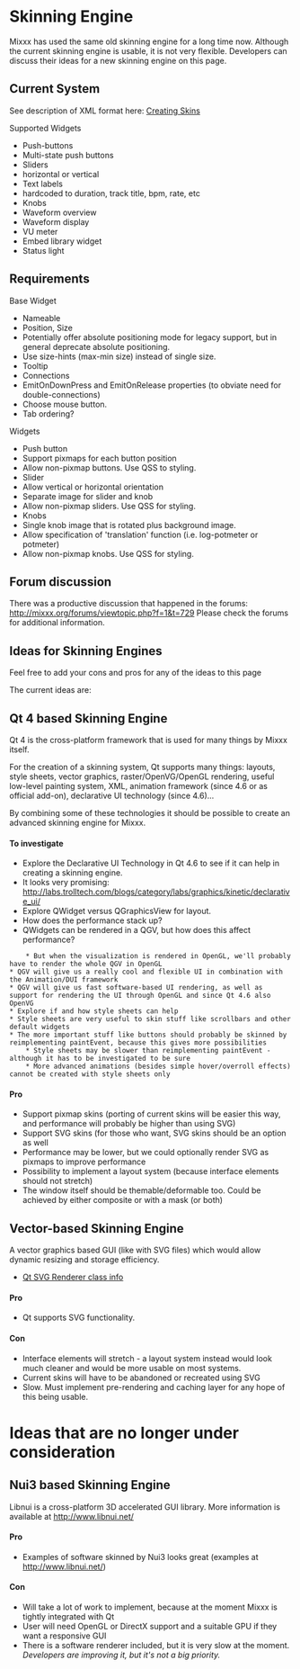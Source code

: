 # Skinning Engine

Mixxx has used the same old skinning engine for a long time now.
Although the current skinning engine is usable, it is not very flexible.
Developers can discuss their ideas for a new skinning engine on this
page.

## Current System

See description of XML format here: [Creating Skins](creating_skins)

Supported Widgets

  - Push-buttons
  - Multi-state push buttons
  - Sliders
  - horizontal or vertical
  - Text labels
  - hardcoded to duration, track title, bpm, rate, etc
  - Knobs
  - Waveform overview
  - Waveform display
  - VU meter
  - Embed library widget
  - Status light

## Requirements

Base Widget

  - Nameable
  - Position, Size
  - Potentially offer absolute positioning mode for legacy support, but
    in general deprecate absolute positioning. 
  - Use size-hints (max-min size) instead of single size.
  - Tooltip
  - Connections
  - EmitOnDownPress and EmitOnRelease properties (to obviate need for
    double-connections)
  - Choose mouse button.
  - Tab ordering?

Widgets

  - Push button
  - Support pixmaps for each button position
  - Allow non-pixmap buttons. Use QSS to styling.
  - Slider 
  - Allow vertical or horizontal orientation 
  - Separate image for slider and knob
  - Allow non-pixmap sliders. Use QSS for styling.
  - Knobs
  - Single knob image that is rotated plus background image.
  - Allow specification of 'translation' function (i.e. log-potmeter or
    potmeter)
  - Allow non-pixmap knobs. Use QSS for styling.

## Forum discussion

There was a productive discussion that happened in the forums:
<http://mixxx.org/forums/viewtopic.php?f=1&t=729> Please check the
forums for additional information.

## Ideas for Skinning Engines

Feel free to add your cons and pros for any of the ideas to this page

The current ideas are:

## Qt 4 based Skinning Engine

Qt 4 is the cross-platform framework that is used for many things by
Mixxx itself.

For the creation of a skinning system, Qt supports many things: layouts,
style sheets, vector graphics, raster/OpenVG/OpenGL rendering, useful
low-level painting system, XML, animation framework (since 4.6 or as
official add-on), declarative UI technology (since 4.6)...

By combining some of these technologies it should be possible to create
an advanced skinning engine for Mixxx.

#### To investigate

  - Explore the Declarative UI Technology in Qt 4.6 to see if it can
    help in creating a skinning engine.
  - It looks very promising:
    <http://labs.trolltech.com/blogs/category/labs/graphics/kinetic/declarative_ui/>
  - Explore QWidget versus QGraphicsView for layout.
  - How does the performance stack up?
  - QWidgets can be rendered in a QGV, but how does this affect
    performance?

<!-- end list -->

``` 
    * But when the visualization is rendered in OpenGL, we'll probably have to render the whole QGV in OpenGL
* QGV will give us a really cool and flexible UI in combination with the Animation/DUI framework
* QGV will give us fast software-based UI rendering, as well as support for rendering the UI through OpenGL and since Qt 4.6 also OpenVG
* Explore if and how style sheets can help
* Style sheets are very useful to skin stuff like scrollbars and other default widgets
* The more important stuff like buttons should probably be skinned by reimplementing paintEvent, because this gives more possibilities
    * Style sheets may be slower than reimplementing paintEvent - although it has to be investigated to be sure
    * More advanced animations (besides simple hover/overroll effects) cannot be created with style sheets only
```

#### Pro

  - Support pixmap skins (porting of current skins will be easier this
    way, and performance will probably be higher than using SVG)
  - Support SVG skins (for those who want, SVG skins should be an option
    as well
  - Performance may be lower, but we could optionally render SVG as
    pixmaps to improve performance
  - Possibility to implement a layout system (because interface elements
    should not stretch)
  - The window itself should be themable/deformable too. Could be
    achieved by either composite or with a mask (or both)

## Vector-based Skinning Engine

A vector graphics based GUI (like with SVG files) which would allow
dynamic resizing and storage efficiency.

  - [Qt SVG Renderer class
    info](http://doc.trolltech.com/4.5/qsvgrenderer.html#details)

#### Pro

  - Qt supports SVG functionality.

#### Con

  - Interface elements will stretch - a layout system instead would look
    much cleaner and would be more usable on most systems.
  - Current skins will have to be abandoned or recreated using SVG
  - Slow. Must implement pre-rendering and caching layer for any hope of
    this being usable.

# Ideas that are no longer under consideration

## Nui3 based Skinning Engine

Libnui is a cross-platform 3D accelerated GUI library. More information
is available at <http://www.libnui.net/>

#### Pro

  - Examples of software skinned by Nui3 looks great (examples at
    <http://www.libnui.net/>)

#### Con

  - Will take a lot of work to implement, because at the moment Mixxx is
    tightly integrated with Qt
  - User will need OpenGL or DirectX support and a suitable GPU if they
    want a responsive GUI
  - There is a software renderer included, but it is very slow at the
    moment. *Developers are improving it, but it's not a big priority.*
